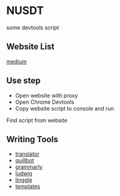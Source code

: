 # NUSDT

some devtools script

## Website List

[medium](https://medium.com/)

## Use step

- Open website with proxy
- Open Chrome Devtools
- Copy website script to console and run

Find script from website

## Writing Tools

- [translator](https://www.deepl.com/translator)
- [quillbot](https://quillbot.com/)
- [grammarly](https://www.grammarly.com/)
- [ludwig](https://ludwig.guru/)
- [linggle](https://linggle.com/)
- [templates](https://github.com/do-community/do-article-templates)
